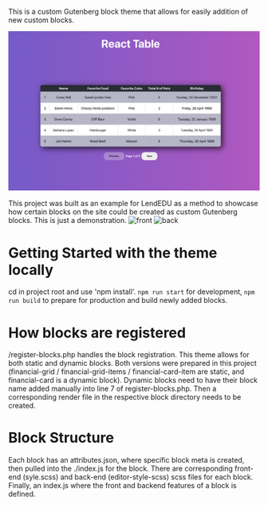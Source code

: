 This is a custom Gutenberg block theme that allows for easily addition of new custom blocks. 

![LendEDU IMG](https://github.com/endurain/BM_React_Table/blob/main/image.png)

This project was built as an example for LendEDU as a method to showcase how certain blocks on the site could be created as custom Gutenberg blocks. This is just a demonstration.
![front](https://github.com/endurain/lendedu/assets/37851511/e8bf81b1-2d45-44ef-b23a-0a6a94378602)
![back](https://github.com/endurain/lendedu/assets/37851511/f8332310-91d4-4e67-8262-fa84e3e399e0)


# Getting Started with the theme locally

cd in project root and use 'npm install'. `npm run start` for development, `npm run build` to prepare for production and build newly added blocks.

# How blocks are registered 
/register-blocks.php handles the block registration. This theme allows for both static and dynamic blocks. Both versions were prepared in this project (financial-grid / financial-grid-items / financial-card-item are static, and financial-card is a dynamic block). Dynamic blocks need to have their block name added manually into line 7 of register-blocks.php. Then a corresponding render file in the respective block directory needs to be created.  

# Block Structure 
Each block has an attributes.json, where specific block meta is created, then pulled into the ./index.js for the block. There are corresponding front-end (syle.scss) and back-end (editor-style-scss) scss files for each block. Finally, an index.js where the front and backend features of a block is defined. 


